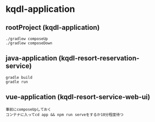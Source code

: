 # kqdl-application

## rootProject (kqdl-application)
```
./gradlew composeUp
./gradlew composeDown
```

## java-application (kqdl-resort-reservation-service)
```
gradle build
gradle run
```

## vue-application (kqdl-resort-service-web-ui)
```
事前にcomposeUpしておく
コンテナに入ってcd app && npm run serveをするか10分程度待つ
```
